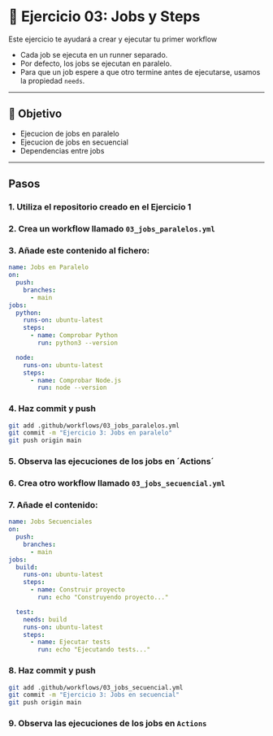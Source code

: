 # 🧪 Ejercicio 03: Jobs y Steps

Este ejercicio te ayudará a crear y ejecutar tu primer workflow
* Cada job se ejecuta en un runner separado.
* Por defecto, los jobs se ejecutan en paralelo.
* Para que un job espere a que otro termine antes de ejecutarse, usamos la propiedad `needs`.

---

## 🎯 Objetivo

- Ejecucion de jobs en paralelo
- Ejecucion de jobs en secuencial
- Dependencias entre jobs

---

## Pasos
### 1.  Utiliza el repositorio creado en el Ejercicio 1

### 2.  Crea un workflow llamado `03_jobs_paralelos.yml`

### 3. Añade este contenido al fichero:
```yaml copy
name: Jobs en Paralelo
on:
  push:
    branches:
      - main
jobs:
  python:
    runs-on: ubuntu-latest
    steps:
      - name: Comprobar Python
        run: python3 --version

  node:
    runs-on: ubuntu-latest
    steps:
      - name: Comprobar Node.js
        run: node --version
```
### 4. Haz commit y push
``` bash copy
git add .github/workflows/03_jobs_paralelos.yml
git commit -m "Ejercicio 3: Jobs en paralelo"
git push origin main
```

### 5. Observa las ejecuciones de los jobs en ´Actions´

### 6.  Crea otro workflow llamado `03_jobs_secuencial.yml`

### 7. Añade el contenido:
```yaml copy
name: Jobs Secuenciales
on:
  push:
    branches:
      - main
jobs:
  build:
    runs-on: ubuntu-latest
    steps:
      - name: Construir proyecto
        run: echo "Construyendo proyecto..."

  test:
    needs: build
    runs-on: ubuntu-latest
    steps:
      - name: Ejecutar tests
        run: echo "Ejecutando tests..."
```

### 8. Haz commit y push
``` bash copy
git add .github/workflows/03_jobs_secuencial.yml
git commit -m "Ejercicio 3: Jobs en secuencial"
git push origin main
```

### 9. Observa las ejecuciones de los jobs en `Actions`




